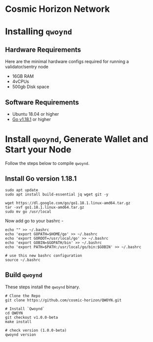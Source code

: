 # Cosmic Horizon Network

# Installing `qwoynd`

## Hardware Requirements

Here are the minimal hardware configs required for running a validator/sentry node

- 16GB RAM
- 4vCPUs
- 500gb Disk space

## Software Requirements

- Ubuntu 18.04 or higher
- [Go v1.18.1](https://golang.org/doc/install) or higher

# Install `qwoynd`, Generate Wallet and Start your Node

Follow the steps below to compile `qwoynd`.

## Install Go version 1.18.1

```
sudo apt update
sudo apt install build-essential jq wget git -y

wget https://dl.google.com/go/go1.18.1.linux-amd64.tar.gz
tar -xvf go1.18.1.linux-amd64.tar.gz
sudo mv go /usr/local
```

Now add go to your bashrc -

```
echo "" >> ~/.bashrc
echo 'export GOPATH=$HOME/go' >> ~/.bashrc
echo 'export GOROOT=/usr/local/go' >> ~/.bashrc
echo 'export GOBIN=$GOPATH/bin' >> ~/.bashrc
echo 'export PATH=$PATH:/usr/local/go/bin:$GOBIN' >> ~/.bashrc

# use this new bashrc configuration
source ~/.bashrc
```

## Build `qwoynd`

These steps install the `qwoynd` binary.

```
# Clone the Repo
git clone https://github.com/cosmic-horizon/QWOYN.git

# Install `Qwoynd`
cd QWOYN
git checkout v1.0.0-beta
make install

# check version (1.0.0-beta)
qwoynd version
```
